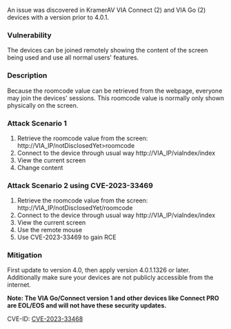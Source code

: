 An issue was discovered in KramerAV VIA Connect (2) and VIA Go (2) devices with a version prior to 4.0.1.

### Vulnerability
The devices can be joined remotely showing the content of the screen being used and use all normal users' features.

### Description
Because the roomcode value can be retrieved from the webpage, everyone may join the devices' sessions. This roomcode value is normally only shown physically on the screen.

### Attack Scenario 1
1. Retrieve the roomcode value from the screen: http://VIA_IP/notDisclosedYet>roomcode
2. Connect to the device through usual way http://VIA_IP/viaIndex/index
3. View the current screen
4. Change content

### Attack Scenario 2 using CVE-2023-33469
1. Retrieve the roomcode value from the screen: http://VIA_IP/notDisclosedYet/roomcode
2. Connect to the device through usual way http://VIA_IP/viaIndex/index
3. View the current screen
4. Use the remote mouse
5. Use CVE-2023-33469 to gain RCE

### Mitigation
First update to version 4.0, then apply version 4.0.1.1326 or later.
Additionally make sure your devices are not publicly accessible from the internet.

**Note: The VIA Go/Connect version 1 and other devices like Connect PRO are EOL/EOS and will not have these security updates.**

CVE-ID: [CVE-2023-33468](https://nvd.nist.gov/vuln/detail/CVE-2023-33468)
